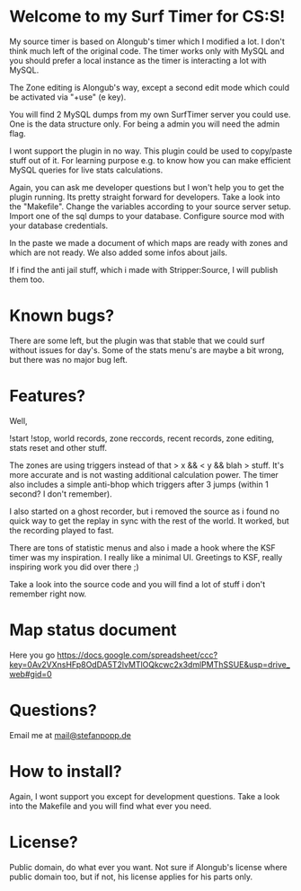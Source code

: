 Welcome to my Surf Timer for CS:S!
=========================

My source timer is based on Alongub's timer which I modified a lot. I don't think much left of the original code.
The timer works only with MySQL and you should prefer a local instance as the timer is interacting a lot with MySQL. 

The Zone editing is Alongub's way, except a second edit mode which could be activated via "+use" (e key).

You will find 2 MySQL dumps from my own SurfTimer server you could use. One is the data structure only.
For being a admin you will need the admin flag. 

I wont support the plugin in no way. This plugin could be used to copy/paste stuff out of it. For learning purpose e.g. to know how you can make efficient MySQL queries for live stats calculations.

Again, you can ask me developer questions but I won't help you to get the plugin running. Its pretty straight forward for developers. Take a look into the "Makefile". Change the variables according to your source server setup. Import one of the sql dumps to your database. Configure source mod with your database credentials. 

In the paste we made a document of which maps are ready with zones and which are not ready. We also added some infos about jails. 

If i find the anti jail stuff, which i made with Stripper:Source, I will publish them too.

Known bugs?
=

There are some left, but the plugin was that stable that we could surf without issues for day's. Some of the stats menu's are maybe a bit wrong, but there was no major bug left.

Features?
=
Well, 

!start !stop, world records, zone reccords, recent records, zone editing, stats reset and other stuff. 

The zones are using triggers instead of that > x && < y && blah > stuff. It's more accurate and is not wasting additional calculation power. 
The timer also includes a simple anti-bhop which triggers after 3 jumps (within 1 second? I don't remember).

I also started on a ghost recorder, but i removed the source as i found no quick way to get the replay in sync with the rest of the world. It worked, but the recording played to fast.

There are tons of statistic menus and also i made a hook where the KSF timer was my inspiration. I really like a minimal UI. Greetings to KSF, really inspiring work you did over there ;)

Take a look into the source code and you will find a lot of stuff i don't remember right now.

Map status document
=
Here you go <https://docs.google.com/spreadsheet/ccc?key=0Av2VXnsHFp8OdDA5T2lvMTlOQkcwc2x3dmlPMThSSUE&usp=drive_web#gid=0>

Questions?
=

Email me at <mail@stefanpopp.de>

How to install?
=
Again, I wont support you except for development questions. Take a look into the Makefile and you will find what ever you need.

License?
=
Public domain, do what ever you want. Not sure if Alongub's license where public domain too, but if not, his license applies for his parts only.
